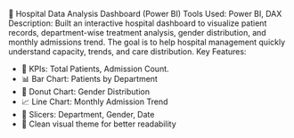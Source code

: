 🏥 Hospital Data Analysis Dashboard (Power BI)
Tools Used: Power BI, DAX
Description:
Built an interactive hospital dashboard to visualize patient records, department-wise treatment analysis, gender distribution, and monthly admissions trend. The goal is to help hospital management quickly understand capacity, trends, and care distribution.
Key Features:
- 📌 KPIs: Total Patients, Admission Count.
- 📊 Bar Chart: Patients by Department
- 👥 Donut Chart: Gender Distribution
- 📈 Line Chart: Monthly Admission Trend
- 🎯 Slicers: Department, Gender, Date
- 🎨 Clean visual theme for better readability
